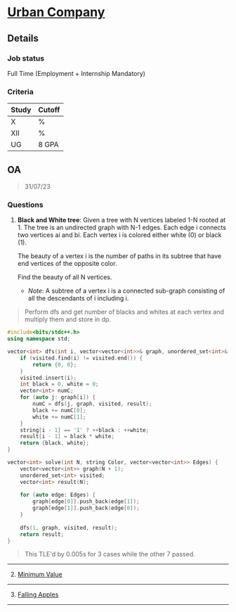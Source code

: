 # [Urban Company](http://www.urbancompany.com/)

## Details

### Job status

Full Time (Employment + Internship Mandatory)

### Criteria

| Study | Cutoff |
|-------|--------|
| X     | %      |
| XII   | %      |
| UG    | 8 GPA  |

## OA

> 31/07/23

### Questions

1. **Black and White tree**: Given a tree with N vertices labeled 1-N rooted at 1. The tree is an undirected graph with N-1 edges. Each edge i connects two vertices ai and bi. Each vertex i is colored either white (0) or black (1).

    The beauty of a vertex i is the number of paths in its subtree that have end vertices of the opposite color.

    Find the beauty of all N vertices.

    - *Note*: A subtree of a vertex i is a connected sub-graph consisting of all the descendants of i including i.

> Perform dfs and get number of blacks and whites at each vertex and multiply them and store in dp.

```cpp
#include<bits/stdc++.h>
using namespace std;

vector<int> dfs(int i, vector<vector<int>>& graph, unordered_set<int>& visited, vector<int>& result) {
    if (visited.find(i) != visited.end()) {
        return {0, 0};
    }
    visited.insert(i);
    int black = 0, white = 0;
    vector<int> numC;
    for (auto j: graph[i]) {
        numC = dfs(j, graph, visited, result);
        black += numC[0];
        white += numC[1];
    }
    string[i - 1] == '1' ? ++black : ++white;
    result[i - 1] = black * white;
    return {black, white};
}

vector<int> solve(int N, string Color, vector<vector<int>> Edges) {
    vector<vector<int>> graph(N + 1);
    unordered_set<int> visited;
    vector<int> result(N);
    
    for (auto edge: Edges) {
        graph[edge[0]].push_back(edge[1]);
        graph[edge[1]].push_back(edge[0]);
    }
    
    dfs(1, graph, visited, result);
    return result;
}
```

> This TLE'd by 0.005s for 3 cases while the other 7 passed.

---

2. [Minimum Value](https://codeforces.com/problemset/problem/360/B)

---

3. [Falling Apples](https://www.thejoboverflow.com/problem/147/)

---
